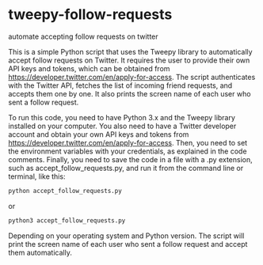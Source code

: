 # tweepy-follow-requests
automate accepting follow requests on twitter

This is a simple Python script that uses the Tweepy library to automatically accept follow requests on Twitter. It requires the user to provide their own API keys and tokens, which can be obtained from https://developer.twitter.com/en/apply-for-access. The script authenticates with the Twitter API, fetches the list of incoming friend requests, and accepts them one by one. It also prints the screen name of each user who sent a follow request.

To run this code, you need to have Python 3.x and the Tweepy library installed on your computer. You also need to have a Twitter developer account and obtain your own API keys and tokens from https://developer.twitter.com/en/apply-for-access. Then, you need to set the environment variables with your credentials, as explained in the code comments. Finally, you need to save the code in a file with a .py extension, such as accept_follow_requests.py, and run it from the command line or terminal, like this:
```cmd
python accept_follow_requests.py
```
or
```bash
python3 accept_follow_requests.py
```
Depending on your operating system and Python version. The script will print the screen name of each user who sent a follow request and accept them automatically.
